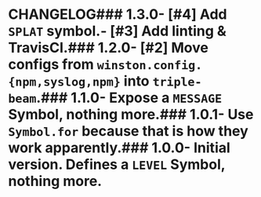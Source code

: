 # CHANGELOG### 1.3.0- [#4] Add `SPLAT` symbol.- [#3] Add linting & TravisCI.### 1.2.0- [#2] Move configs from `winston.config.{npm,syslog,npm}` into `triple-beam`.### 1.1.0- Expose a `MESSAGE` Symbol, nothing more.### 1.0.1- Use `Symbol.for` because that is how they work apparently.### 1.0.0- Initial version. Defines a `LEVEL` Symbol, nothing more.
